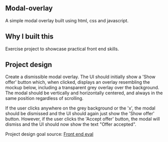 ## Modal-overlay

A simple modal overlay built using html, css and javascript.

## Why I built this

Exercise project to showcase practical front end skills.

## Project design

Create a dismissible modal overlay. The UI should initially show a 'Show offer' button which, when clicked, displays an overlay resembling the mockup below, including a transparent grey overlay over the background. The modal should be vertically and horizontally centered, and always in the same position regardless of scrolling.

If the user clicks anywhere on the grey background or the 'x', the modal should be dismissed and the UI should again just show the 'Show offer' button. However, if the user clicks the 'Accept offer' button, the modal will dismiss and the UI should now show the text "Offer accepted".

Project design goal source: [Front end eval](https://frontendeval.com/questions/modal-overlay)
